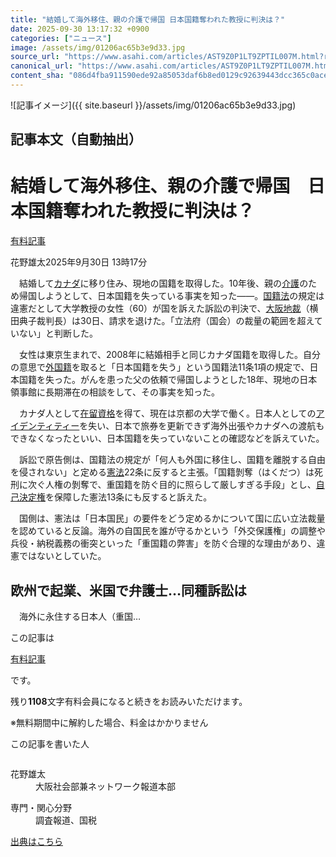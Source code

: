 ```yaml
---
title: "結婚して海外移住、親の介護で帰国 日本国籍奪われた教授に判決は？"
date: 2025-09-30 13:17:32 +0900
categories: ["ニュース"]
image: /assets/img/01206ac65b3e9d33.jpg
source_url: "https://www.asahi.com/articles/AST9Z0P1LT9ZPTIL007M.html?ref=rss"
canonical_url: "https://www.asahi.com/articles/AST9Z0P1LT9ZPTIL007M.html"
content_sha: "086d4fba911590ede92a85053daf6b8ed0129c92639443dcc365c0ace4bd1d87"
---
```


![記事イメージ]({{ site.baseurl }}/assets/img/01206ac65b3e9d33.jpg)

## 記事本文（自動抽出）
<div><main role="main" id="main"><p></p><div class="y_Qv3"><h1>結婚して海外移住、親の介護で帰国　日本国籍奪われた教授に判決は？</h1><div class="mhPng"><p><span class="fNPYU Q_Shz"><a href="//www.asahi.com/news/gold.html?iref=com_gold">有料記事</a></span></p><span class="H8KYB">花野雄太</span><span class="UDj4P"><time datetime="2025-09-30T04:17:32.000Z">2025年9月30日 13時17分</time></span></div></div><p id="gsm_above_SnsUtilityArea"></p><p x-component-name="CommentHeadline" x-component-data='{"commentCount":0,"commentators":[],"mode":"pc"}'></p><div class="nfyQp"><p>　結婚して<a href="//www.asahi.com/topics/word/%E3%82%AB%E3%83%8A%E3%83%80.html" title="カナダ のトピックスを開く" class="eWgMZ">カナダ</a>に移り住み、現地の国籍を取得した。10年後、親の<a href="https://www.asahi.com/special/matome/anohito_kaigo/" title="介護 のトピックスを開く" class="eWgMZ">介護</a>のため帰国しようとして、日本国籍を失っている事実を知った――。<a href="//www.asahi.com/topics/word/%E5%9B%BD%E7%B1%8D%E6%B3%95.html" title="国籍法 のトピックスを開く" class="eWgMZ">国籍法</a>の規定は違憲だとして大学教授の女性（60）が国を訴えた訴訟の判決で、<a href="//www.asahi.com/topics/word/%E5%A4%A7%E9%98%AA%E5%9C%B0%E8%A3%81.html" title="大阪地裁 のトピックスを開く" class="eWgMZ">大阪地裁</a>（横田典子裁判長）は30日、請求を退けた。「立法府（国会）の裁量の範囲を超えていない」と判断した。</p><p>　女性は東京生まれで、2008年に結婚相手と同じカナダ国籍を取得した。自分の意思で<a href="//www.asahi.com/topics/word/%E5%A4%96%E5%9B%BD%E7%B1%8D.html" title="外国籍 のトピックスを開く" class="eWgMZ">外国籍</a>を取ると「日本国籍を失う」という国籍法11条1項の規定で、日本国籍を失った。がんを患った父の依頼で帰国しようとした18年、現地の日本領事館に長期滞在の相談をして、その事実を知った。</p><p>　カナダ人として<a href="//www.asahi.com/topics/word/%E5%9C%A8%E7%95%99%E8%B3%87%E6%A0%BC.html" title="在留資格 のトピックスを開く" class="eWgMZ">在留資格</a>を得て、現在は京都の大学で働く。日本人としての<a href="//www.asahi.com/topics/word/%E3%82%A2%E3%82%A4%E3%83%87%E3%83%B3%E3%83%86%E3%82%A3%E3%83%86%E3%82%A3%E3%83%BC.html" title="アイデンティティー のトピックスを開く" class="eWgMZ">アイデンティティー</a>を失い、日本で旅券を更新できず海外出張やカナダへの渡航もできなくなったといい、日本国籍を失っていないことの確認などを訴えていた。</p><p>　訴訟で原告側は、国籍法の規定が「何人も外国に移住し、国籍を離脱する自由を侵されない」と定める<a href="https://www.asahi.com/politics/kenpo/" title="憲法 のトピックスを開く" class="eWgMZ">憲法</a>22条に反すると主張。「国籍剝奪（はくだつ）は死刑に次ぐ人権の剝奪で、重国籍を防ぐ目的に照らして厳しすぎる手段」とし、<a href="//www.asahi.com/topics/word/%E8%87%AA%E5%B7%B1%E6%B1%BA%E5%AE%9A%E6%A8%A9.html" title="自己決定権 のトピックスを開く" class="eWgMZ">自己決定権</a>を保障した憲法13条にも反すると訴えた。</p><p>　国側は、憲法は「日本国民」の要件をどう定めるかについて国に広い立法裁量を認めていると反論。海外の自国民を誰が守るかという「外交保護権」の調整や兵役・納税義務の衝突といった「重国籍の弊害」を防ぐ合理的な理由があり、違憲ではないとしていた。</p><h2 class="smgSC">欧州で起業、米国で弁護士…同種訴訟は</h2><p class="Lujdo">　海外に永住する日本人（重国…</p></div><p></p><div class="NbZMW"><div class="PxAm1"><p>この記事は</p><img src="//www.asahicom.jp/images/icon_key_gold.png" alt><a href="//www.asahi.com/news/gold.html?iref=com_1kiji_g_0">有料記事</a><p>です。</p><span class="Zgt88">残り<b>1108</b>文字</span><span class="hideFromApp">有料会員になると続きをお読みいただけます。</span></div><p class="eQShK">※無料期間中に解約した場合、料金はかかりません</p></div><div x-component-name="WriterProfile" x-component-data='{"writerProfile":{"writerProfileList":[{"name":"花野雄太","code":"df60cc050d15cec1023a63e32bff8fde04e2ce3f5ef86caab3a4c34e2af625bd","department":"大阪社会部兼ネットワーク報道本部","role":"","specialtyAndInterest":"調査報道、国税","isFollowed":false,"introduction":"2002年入社。広島総局を振り出しに、名古屋、北海道報道センター、東京社会部で主に国税、事件、行政、教育（文部科学省）を取材してきました。2025年から大阪社会部兼ネットワーク報道本部員。","iconImageUrl":"https://profile-image.kraken.asahi.com/df60cc050d15cec1023a63e32bff8fde04e2ce3f5ef86caab3a4c34e2af625bd","canSendFanLetter":false}],"isWriterFollowAvailableMember":false},"isFreeArea":true}'><div id="writerProfile" class="yT62y"><p class="FPrYd">この記事を書いた人</p><div class="jdPPS"><div class="zRkIz"><a href="/reporter-bio/df60cc050d15cec1023a63e32bff8fde04e2ce3f5ef86caab3a4c34e2af625bd?iref=article_reporter_profile" class="CES5K"></a><div class="iKuvI"><figure class="BKNFc"><img src="https://profile-image.kraken.asahi.com/df60cc050d15cec1023a63e32bff8fde04e2ce3f5ef86caab3a4c34e2af625bd" alt></figure><dl class="WptL0"><dt>花野雄太</dt><dd>大阪社会部兼ネットワーク報道本部</dd></dl></div><dl class="PXedm"><dt>専門・関心分野</dt><dd>調査報道、国税</dd></dl></div></div></div></div><p x-component-name="ArticleCommentList" x-component-data='{"commentCount":0,"commentList":[],"shareUrlBase":"https://www.asahi.com/articles/AST9Z0P1LT9ZPTIL007M.html","articleId":"AST9Z0P1LT9ZPTIL007M","commentIdParam":"","equalCommentIdIndex":-1,"isAuthorized":false,"isFreePlan":false,"isPaidMember":false,"isPresent":false,"isHazard":false,"freeUrlBase":"//www.asahi.com","digitalUrlBase":"//digital.asahi.com"}'></p></main></div>

[出典はこちら](https://www.asahi.com/articles/AST9Z0P1LT9ZPTIL007M.html?ref=rss)
